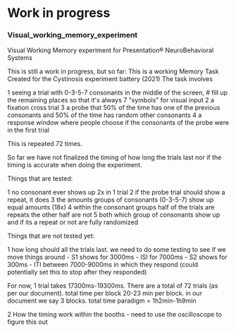 # Work in progress
### Visual_working_memory_experiment
Visual Working Memory experiment for Presentation® NeuroBehavioral Systems

This is still a work in progress, but so far: 
This is a working Memory Task Created for the Cystinosis experiment battery (2021)
The task involves 

  1 seeing a trial with 0-3-5-7 consonants in the middle of the screen, # fill up the remaining places so that it's always 7 "symbols" for visual input
  2 a fixation cross trial 
  3 a probe that 50% of the time has one of the previous consonants and 50% of the time has random other consonants
  4 a response window where people choose if the consonants of the probe were in the first trial
  
This is repeated 72 times.

So far we have not finalized the timing of how long the trials last nor if the timing is accurate when doing the experiment.

Things that are tested:

  1 no consonant ever shows up 2x in 1 trial
  2 if the probe trial should show a repeat, it does
  3 the amounts groups of consonants (0-3-5-7) show up equal amounts (18x)
  4 within the consonant groups half of the trials are repeats the other half are not
  5 both which group of consonants show up and if its a repeat or not are fully randomized
  
Things that are not tested yet:

 1 how long should all the trials last. we need to do some testing to see if we move things around
    - S1 shows for 3000ms
    - ISI for 7000ms
    - S2 shows for 300ms
    - ITI between 7000-9000ms in which they respond (could potentially set this to stop after they responded)

For now, 1 trial takes 17300ms-19300ms. There are a total of 72 trials (as per our document). total time per block 20-23 min per block. in our document we say 3 blocks. total time paradigm = 1h2min-1h9min

  2 How the timing work within the booths
    - need to use the oscilloscope to figure this out